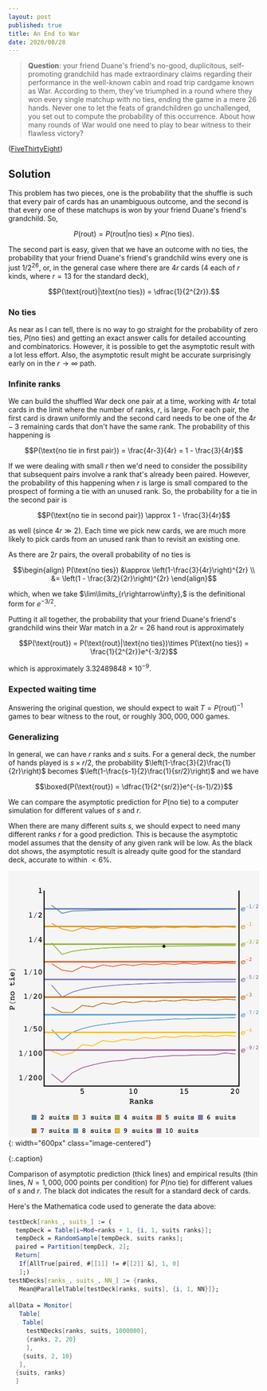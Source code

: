 ```yaml
---
layout: post
published: true
title: An End to War
date: 2020/08/28
---
```


>**Question**: your friend Duane's friend's no-good, duplicitous, self-promoting grandchild has made extraordinary claims regarding their performance in the well-known cabin and road trip cardgame known as War. According to them, they've triumphed in a round where they won every single matchup with no ties, ending the game in a mere $26$ hands. Never one to let the feats of grandchildren go unchallenged, you set out to compute the probability of this occurrence. About how many rounds of War would one need to play to bear witness to their flawless victory?

<!--more-->

([FiveThirtyEight](https://fivethirtyeight.com/features/can-you-cover-the-globe/))

## Solution

This problem has two pieces, one is the probability that the shuffle is such that every pair of cards has an unambiguous outcome, and the second is that every one of these matchups is won by your friend Duane's friend's grandchild. So,

$$P(\text{rout}) = P(\text{rout}|\text{no ties})\times P(\text{no ties}).$$

The second part is easy, given that we have an outcome with no ties, the probability that your friend Duane's friend's grandchild wins every one is just $1/2^{26},$ or, in the general case where there are $4r$ cards ($4$ each of $r$ kinds, where $r=13$ for the standard deck),

$$P(\text{rout}|\text{no ties}) = \dfrac{1}{2^{2r}}.$$

### No ties

As near as I can tell, there is no way to go straight for the probability of zero ties, $P(\text{no ties})$ and getting an exact answer calls for detailed accounting and combinatorics. However, it is possible to get the asymptotic result with a lot less effort. Also, the asymptotic result might be accurate surprisingly early on in the $r\rightarrow\infty$ path.

### Infinite ranks

We can build the shuffled War deck one pair at a time, working with $4r$ total cards in the limit where the number of ranks, $r,$ is large. For each pair, the first card is drawn uniformly and the second card needs to be one of the $4r - 3$ remaining cards that don't have the same rank. The probability of this happening is 

$$P(\text{no tie in first pair}) = \frac{4r-3}{4r} = 1 - \frac{3}{4r}$$

If we were dealing with small $r$ then we'd need to consider the possibility that subsequent pairs involve a rank that's already been paired. However, the probability of this happening when $r$ is large is small compared to the prospect of forming a tie with an unused rank. So, the probability for a tie in the second pair is

$$P(\text{no tie in second pair}) \approx 1 - \frac{3}{4r}$$

as well (since $4r \gg 2$). Each time we pick new cards, we are much more likely to pick cards from an unused rank than to revisit an existing one.

As there are $2r$ pairs, the overall probability of no ties is

$$\begin{align}
P(\text{no ties}) &\approx \left(1-\frac{3}{4r}\right)^{2r} \\
&= \left(1 - \frac{3/2}{2r}\right)^{2r}
\end{align}$$

which, when we take $\lim\limits_{r\rightarrow\infty},$ is the definitional form for $e^{-3/2}.$

Putting it all together, the probability that your friend Duane's friend's grandchild wins their War match in a $2r=26$ hand rout is approximately

$$P(\text{rout}) = P(\text{rout}|\text{no ties})\times P(\text{no ties}) = \frac{1}{2^{2r}}e^{-3/2}$$

which is approximately $3.32489848\times 10^{-9}.$ 

### Expected waiting time

Answering the original question, we should expect to wait $T = P(\text{rout})^{-1}$ games to bear witness to the rout, or roughly $300,000,000$ games.

### Generalizing

In general, we can have $r$ ranks and $s$ suits. For a general deck, the number of hands played is $s\times r/2,$ the probability $\left(1-\frac{3}{2}\frac{1}{2r}\right)$ becomes $\left(1-\frac{s-1}{2}\frac{1}{sr/2}\right)$ and we have

$$\boxed{P(\text{rout}) = \dfrac{1}{2^{sr/2}}e^{-(s-1)/2}}$$

We can compare the asymptotic prediction for $P(\text{no tie})$ to a computer simulation for different values of $s$ and $r$. 

When there are many different suits $s,$ we should expect to need many different ranks $r$ for a good prediction. This is because the asymptotic model assumes that the density of any given rank will be low. As the black dot shows, the asymptotic result is already quite good for the standard deck, accurate to within $\lt 6\%.$

![](/img/2020-08-28-P-no-tie-1000000-black.png 
){: width="600px" class="image-centered"}

{:.caption}

Comparison of asymptotic prediction (thick lines) and empirical results (thin lines, $N=1,000,000$ points per condition) for $P(\text{no tie})$ for different values of $s$ and $r.$ The black dot indicates the result for a standard deck of cards.

Here's the Mathematica code used to generate the data above:

```mathematica
testDeck[ranks_, suits_] := (
  tempDeck = Table[i~Mod~ranks + 1, {i, 1, suits ranks}];
  tempDeck = RandomSample[tempDeck, suits ranks];
  paired = Partition[tempDeck, 2];
  Return[
   If[AllTrue[paired, #[[1]] != #[[2]] &], 1, 0]
   ];)
testNDecks[ranks_, suits_, NN_] := {ranks, 
   Mean@ParallelTable[testDeck[ranks, suits], {i, 1, NN}]};
   
allData = Monitor[
   Table[
    Table[
     testNDecks[ranks, suits, 1000000],
     {ranks, 2, 20}
     ],
    {suits, 2, 10}
   ],
  {suits, ranks}
  ]
```


<br>
